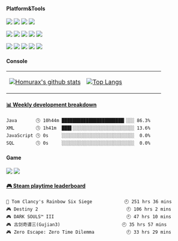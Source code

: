 <!--
**homurax/homurax** is a ✨ _special_ ✨ repository because its `README.md` (this file) appears on your GitHub profile.

Here are some ideas to get you started:

- 🔭 I’m currently working on ...
- 🌱 I’m currently learning ...
- 👯 I’m looking to collaborate on ...
- 🤔 I’m looking for help with ...
- 💬 Ask me about ...
- 📫 How to reach me: ...
- 😄 Pronouns: ...
- ⚡ Fun fact: ...
-->

#### Platform&Tools

[![](https://img.shields.io/badge/Windows-10-2376bc?style=flat-square&logo=windows&logoColor=ffffff)](https://www.microsoft.com/windows/get-windows-10)
[![](https://img.shields.io/badge/CentOS-7-2376bc?style=flat-square&logo=centos&logoColor=ffffff)](https://www.centos.org/download/)
[![](https://img.shields.io/badge/IDE-IntelliJ%20IDEA-blue?style=flat-square&logo=IntelliJ-IDEA)](https://www.jetbrains.com/idea/)
[![](https://img.shields.io/badge/IDE-Android%20Studio-blue?style=flat-square&logo=Android-Studio)](https://developer.android.com/studio)

[![](https://img.shields.io/badge/-Java-b07219?style=flat-square&logo=java&logoColor=white)](https://www.java.com/)
[![](https://img.shields.io/badge/-Kotlin-ff722c?style=flat-square&logo=kotlin&logoColor=white)](https://kotlinlang.org/)
[![](https://img.shields.io/badge/-Python-2b5b84?style=flat-square&logo=python&logoColor=white)](https://www.python.org/)
[![](https://img.shields.io/badge/-JavaScript-f1e05a?style=flat-square&logo=javascript&logoColor=white)](https://www.ecma-international.org/)
[![](https://img.shields.io/badge/-TypeScript-0074c1?style=flat-square&logo=typescript&logoColor=white)](https://www.typescriptlang.org/)

[![](https://img.shields.io/badge/-Git-f14e32?style=flat-square&logo=git&logoColor=white)](https://git-scm.com/)
[![](https://img.shields.io/badge/-Subversion-93b0da?style=flat-square&logo=subversion&logoColor=white)](https://subversion.apache.org/)
[![](https://img.shields.io/badge/-Vue.js-4fc08d?style=flat-square&logo=vue.js&logoColor=ffffff)](https://vuejs.org/)
[![](https://img.shields.io/badge/-Node.js-43853d?style=flat-square&logo=node.js&logoColor=ffffff)](https://nodejs.org/)
[![](https://img.shields.io/badge/-Nginx-269539?style=flat-square&logo=nginx&logoColor=ffffff)](https://nginx.org/)

#### Console

<table>
<tr>
<td valign="top" width="50%">

[![Homurax's github stats](https://github-readme-stats.homurax.vercel.app/api?username=homurax&show_icons=true&theme=tokyonight)](https://github.com/homurax/github-readme-stats)

</td>
<td valign="top" width="50%">

[![Top Langs](https://github-readme-stats.homurax.vercel.app/api/top-langs/?username=homurax&theme=cobalt&layout=compact)](https://github.com/homurax/github-readme-stats)

</td>
</tr>
</table>

 <!-- waka-box start -->
#### <a href="https://gist.github.com/63abd100d0f5dc68d525abb80612181c" target="_blank">📊 Weekly development breakdown</a>
```text
Java       🕓 10h44m ███████████████████████▎░░░ 86.3%
XML        🕓 1h41m  ███▋░░░░░░░░░░░░░░░░░░░░░░░ 13.6%
JavaScript 🕓 0s     ░░░░░░░░░░░░░░░░░░░░░░░░░░░  0.0%
SQL        🕓 0s     ░░░░░░░░░░░░░░░░░░░░░░░░░░░  0.0%
```
<!-- Powered by https://github.com/YouEclipse/waka-box-go . -->
<!-- waka-box end -->

#### Game

![](https://img.shields.io/badge/-Nintendo%20Switch-e60012?style=flat-square&logo=nintendo%20switch&logoColor=ffffff)
![](https://img.shields.io/badge/Steam-171a21?style=flat-square&logo=steam&logoColor=ffffff)

 <!-- steam-box start -->
#### <a href="https://gist.github.com/c2ca1c7de88d5f83b033aa02fa4a82a1" target="_blank">🎮 Steam playtime leaderboard</a>
```text
🔫 Tom Clancy's Rainbow Six Siege            🕘 251 hrs 36 mins
🎮 Destiny 2                                 🕘 106 hrs 2 mins
🎮 DARK SOULS™ III                           🕘 47 hrs 10 mins
🎮 古剑奇谭三(Gujian3)                       🕘 35 hrs 57 mins
🎮 Zero Escape: Zero Time Dilemma            🕘 33 hrs 29 mins
```
<!-- Powered by https://github.com/YouEclipse/steam-box . -->
<!-- steam-box end -->


